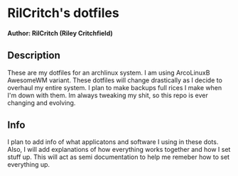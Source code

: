 # RilCritch's dotfiles
#### Author: RilCritch (Riley Critchfield)

## Description
These are my dotfiles for an archlinux system. I am using ArcoLinuxB AwesomeWM variant. These dotfiles will change drastically as I decide to overhaul my entire system. I plan to make backups full rices I make when I'm down with them. Im always tweaking my shit, so this repo is ever changing and evolving.

## Info
I plan to add info of what applicatons and software I using in these dots. Also, I will add explanations of how everything works together and how I set stuff up. This will act as semi documentation to help me remeber how to set everything up.
